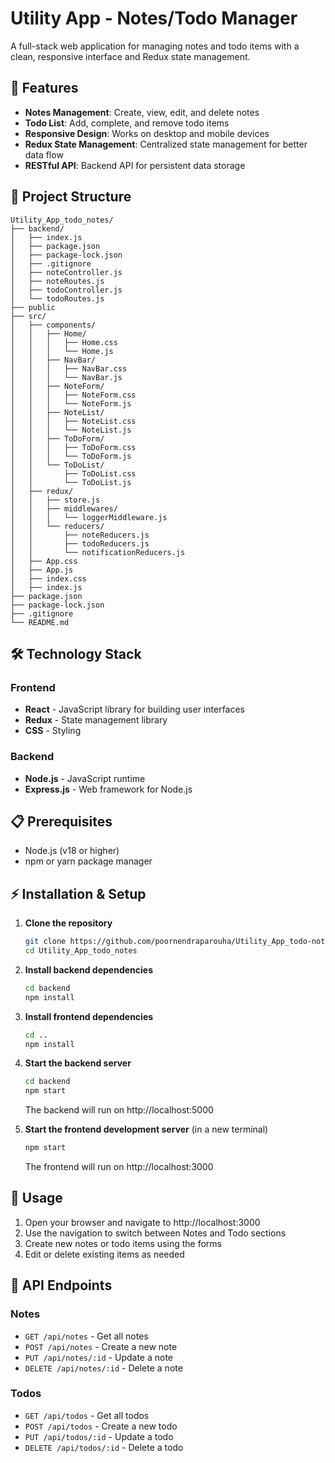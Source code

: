 # Utility App - Notes/Todo Manager

A full-stack web application for managing notes and todo items with a clean, responsive interface and Redux state management.

## 🚀 Features

- **Notes Management**: Create, view, edit, and delete notes
- **Todo List**: Add, complete, and remove todo items
- **Responsive Design**: Works on desktop and mobile devices
- **Redux State Management**: Centralized state management for better data flow
- **RESTful API**: Backend API for persistent data storage

## 📁 Project Structure

```
Utility_App_todo_notes/
├── backend/                  
│   ├── index.js               
│   ├── package.json          
│   ├── package-lock.json  
│   ├── .gitignore            
│   ├── noteController.js     
│   ├── noteRoutes.js          
│   ├── todoController.js    
│   └── todoRoutes.js      
├── public               
├── src/                     
│   ├── components/          
│   │   ├── Home/            
│   │   │   ├── Home.css   
│   │   │   └── Home.js   
│   │   ├── NavBar/          
│   │   │   ├── NavBar.css   
│   │   │   └── NavBar.js 
│   │   ├── NoteForm/       
│   │   │   ├── NoteForm.css
│   │   │   └── NoteForm.js  
│   │   ├── NoteList/        
│   │   │   ├── NoteList.css
│   │   │   └── NoteList.js  
│   │   ├── ToDoForm/       
│   │   │   ├── ToDoForm.css 
│   │   │   └── ToDoForm.js  
│   │   └── ToDoList/       
│   │       ├── ToDoList.css 
│   │       └── ToDoList.js 
│   ├── redux/              
│   │   ├── store.js         
│   │   ├── middlewares/    
│   │   │   └── loggerMiddleware.js 
│   │   └── reducers/    
│   │       ├── noteReducers.js      
│   │       ├── todoReducers.js      
│   │       └── notificationReducers.js 
│   ├── App.css   
│   ├── App.js                  
│   ├── index.css            
│   ├── index.js             
├── package.json          
├── package-lock.json   
├── .gitignore           
└── README.md       
```

## 🛠️ Technology Stack

### Frontend
- **React** - JavaScript library for building user interfaces
- **Redux** - State management library
- **CSS** - Styling

### Backend
- **Node.js** - JavaScript runtime
- **Express.js** - Web framework for Node.js

## 📋 Prerequisites

- Node.js (v18 or higher)
- npm or yarn package manager

## ⚡ Installation & Setup

1. **Clone the repository**
   ```bash
   git clone https://github.com/poornendraparouha/Utility_App_todo-notes.git
   cd Utility_App_todo_notes
   ```

2. **Install backend dependencies**
   ```bash
   cd backend
   npm install
   ```

3. **Install frontend dependencies**
   ```bash
   cd ..
   npm install
   ```

4. **Start the backend server**
   ```bash
   cd backend
   npm start
   ```
   The backend will run on http://localhost:5000

5. **Start the frontend development server** (in a new terminal)
   ```bash
   npm start
   ```
   The frontend will run on http://localhost:3000

## 🎯 Usage

1. Open your browser and navigate to http://localhost:3000
2. Use the navigation to switch between Notes and Todo sections
3. Create new notes or todo items using the forms
4. Edit or delete existing items as needed

## 📝 API Endpoints

### Notes
- `GET /api/notes` - Get all notes
- `POST /api/notes` - Create a new note
- `PUT /api/notes/:id` - Update a note
- `DELETE /api/notes/:id` - Delete a note

### Todos
- `GET /api/todos` - Get all todos
- `POST /api/todos` - Create a new todo
- `PUT /api/todos/:id` - Update a todo
- `DELETE /api/todos/:id` - Delete a todo


